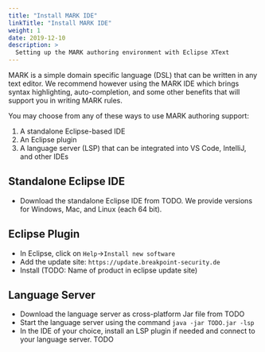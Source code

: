 ```yaml
---
title: "Install MARK IDE"
linkTitle: "Install MARK IDE"
weight: 1
date: 2019-12-10
description: >
  Setting up the MARK authoring environment with Eclipse XText
---
```


MARK is a simple domain specific language (DSL) that can be written in any text editor. We recommend however using the MARK IDE which brings syntax highlighting, auto-completion, and some other benefits that will support you in writing MARK rules.

You may choose from any of these ways to use MARK authoring support:

1. A standalone Eclipse-based IDE
1. An Eclipse plugin
1. A language server (LSP) that can be integrated into VS Code, IntelliJ, and other IDEs

## Standalone Eclipse IDE

* Download the standalone Eclipse IDE from TODO. We provide versions for Windows, Mac, and Linux (each 64 bit).

## Eclipse Plugin

* In Eclipse, click on `Help`->`Install new software`
* Add the update site: `https://update.breakpoint-security.de`
* Install (TODO: Name of product in eclipse update site)

## Language Server

* Download the language server as cross-platform Jar file from TODO
* Start the language server using the command `java -jar TODO.jar -lsp`
* In the IDE of your choice, install an LSP plugin if needed and connect to your language server. TODO